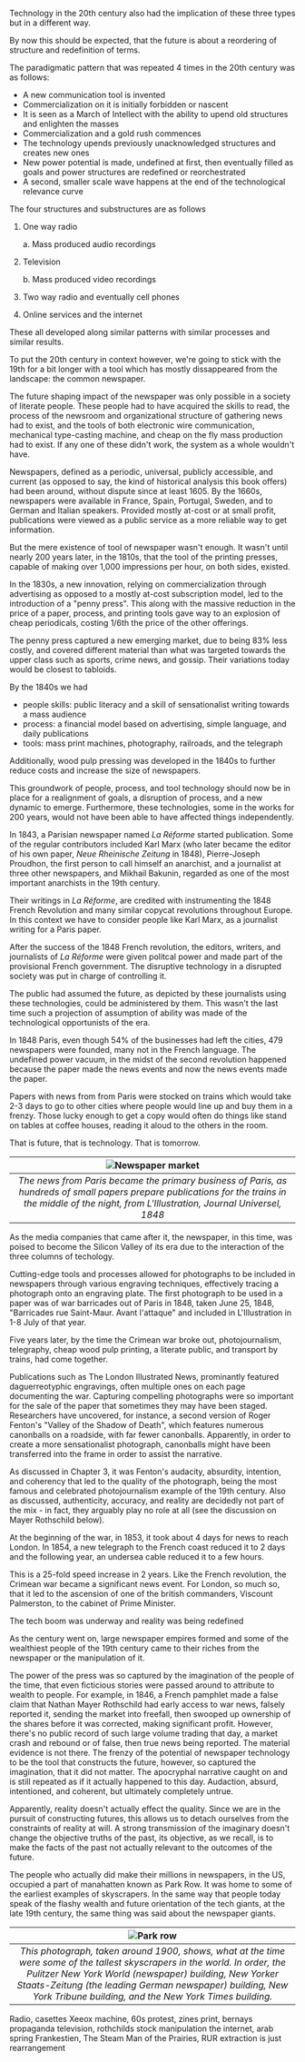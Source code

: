Technology in the 20th century also had the implication of these three types but in a different way.

By now this should be expected, that the future is about a reordering of structure and redefinition of terms.

The paradigmatic pattern that was repeated 4 times in the 20th century was as follows:

 * A new communication tool is invented
 * Commercialization on it is initially forbidden or nascent
 * It is seen as a March of Intellect with the ability to upend old structures and enlighten the masses
 * Commercialization and a gold rush commences
 * The technology upends previously unacknowledged structures and creates new ones
 * New power potential is made, undefined at first, then eventually filled as goals and power structures are redefined or reorchestrated
 * A second, smaller scale wave happens at the end of the technological relevance curve

The four structures and substructures are as follows

 1. One way radio

    a. Mass produced audio recordings

 2. Television

    b. Mass produced video recordings

 3. Two way radio and eventually cell phones
 4. Online services and the internet

These all developed along similar patterns with similar processes and similar results.

To put the 20th century in context however, we're going to stick with the 19th for a bit longer with a tool which has mostly dissappeared from the landscape: the common newspaper.

The future shaping impact of the newspaper was only possible in a society of literate people. These people had to have acquired the skills to read, the process of the newsroom and organizational structure of gathering news had to exist, and the tools of both electronic wire communication, mechanical type-casting machine, and cheap on the fly mass production had to exist. If any one of these didn't work, the system as a whole wouldn't have.

Newspapers, defined as a periodic, universal, publicly accessible, and current (as opposed to say, the kind of historical analysis this book offers) had been around, without dispute since at least 1605. By the 1660s, newspapers were available in France, Spain, Portugal, Sweden, and to German and Italian speakers. Provided mostly at-cost or at small profit, publications were viewed as a public service as a more reliable way to get information.

But the mere existence of tool of newspaper wasn't enough. It wasn't until nearly 200 years later, in the 1810s, that the tool of the printing presses, capable of making over 1,000 impressions per hour, on both sides, existed.

In the 1830s, a new innovation, relying on commercialization through advertising as opposed to a mostly at-cost subscription model, led to the introduction of a "penny press".  This along with the massive reduction in the price of a paper, process, and printing tools gave way to an explosion of cheap periodicals, costing 1/6th the price of the other offerings.

The penny press captured a new emerging market, due to being 83% less costly, and covered different material than what was targeted towards the upper class such as sports, crime news, and gossip. Their variations today would be closest to tabloids.

By the 1840s we had 

 * people skills: public literacy and a skill of sensationalist writing towards a mass audience 
 * process: a financial model based on advertising, simple language, and daily publications
 * tools: mass print machines, photography, railroads, and the telegraph

Additionally, wood pulp pressing was developed in the 1840s to further reduce costs and increase the size of newspapers.

This groundwork of people, process, and tool technology should now be in place for a realignment of goals, a disruption of process, and a new dynamic to emerge. Furthermore, these technologies, some in the works for 200 years, would not have been able to have affected things independently.

In 1843, a Parisian newspaper named *La Réforme* started publication. Some of the regular contributors included Karl Marx (who later became the editor of his own paper, *Neue Rheinische Zeitung* in 1848), Pierre-Joseph Proudhon, the first person to call himself an anarchist, and a journalist at three other newspapers, and Mikhail Bakunin, regarded as one of the most important anarchists in the 19th century.

Their writings in *La Réforme*, are credited with instrumenting the 1848 French Revolution and many similar copycat revolutions throughout Europe. In this context we have to consider people like Karl Marx, as a journalist writing for a Paris paper.

After the success of the 1848 French revolution, the editors, writers, and journalists of *La Réforme* were given politcal power and made part of the provisional French government. The disruptive technology in a disrupted society was put in charge of controlling it. 

The public had assumed the future, as depicted by these journalists using these technologies, could be administered by them.  This wasn't the last time such a projection of assumption of ability was made of the technological opportunists of the era. 

In 1848 Paris, even though 54% of the businesses had left the cities, 479 newspapers were founded, many not in the French language.  The undefined power vacuum, in the midst of the second revolution happened because the paper made the news events and now the news events made the paper.

Papers with news from from Paris were stocked on trains which would take 2-3 days to go to other cities where people would line up and buy them in a frenzy. Those lucky enough to get a copy would often do things like stand on tables at coffee houses, reading it aloud to the others in the room.

That is future, that is technology. That is tomorrow.

| ![Newspaper market](/assets/newspaper_market.jpg) |
|:--:|
| *The news from Paris became the primary business of Paris, as hundreds of small papers prepare publications for the trains in the middle of the night, from L'Illustration, Journal Universel, 1848* |

As the media companies that came after it, the newspaper, in this time, was poised to become the Silicon Valley of its era due to the interaction of the three columns of techology.

Cutting-edge tools and processes allowed for photographs to be included in newspapers through various engraving techniques, effectively tracing a photograph onto an engraving plate.  The first photograph to be used in a paper was of war barricades out of Paris in 1848, taken June 25, 1848, "Barricades rue Saint-Maur. Avant l'attaque" and included in L'Illustration in 1-8 July of that year.

Five years later, by the time the Crimean war broke out, photojournalism, telegraphy, cheap wood pulp printing, a literate public, and transport by trains, had come together.

Publications such as The London Illustrated News, prominantly featured daguerreotyphic engravings, often multiple ones on each page documenting the war. Capturing compelling photographs were so important for the sale of the paper that sometimes they may have been staged. Researchers have uncovered, for instance, a second version of Roger Fenton's "Valley of the Shadow of Death", which features numerous canonballs on a roadside, with far fewer canonballs.  Apparently, in order to create a more sensationalist photograph, canonballs might have been transferred into the frame in order to assist the narrative.

As discussed in Chapter 3, it was Fenton's audacity, absurdity, intention, and coherency that led to the quality of the photograph, being the most famous and celebrated photojournalism example of the 19th century. Also as discussed, authenticity, accuracy, and reality are decidedly not part of the mix - in fact, they arguably play no role at all (see the discussion on Mayer Rothschild below).

At the beginning of the war, in 1853, it took about 4 days for news to reach London. In 1854, a new telegraph to the French coast reduced it to 2 days and the following year, an undersea cable reduced it to a few hours.  

This is a 25-fold speed increase in 2 years. Like the French revolution, the Crimean war became a significant news event.  For London, so much so, that it led to the ascension of one of the british commanders, Viscount Palmerston, to the cabinet of Prime Minister.

The tech boom was underway and reality was being redefined

As the century went on, large newspaper empires formed and some of the wealthiest people of the 19th century came to their riches from the newspaper or the manipulation of it.

The power of the press was so captured by the imagination of the people of the time, that even ficticious stories were passed around to attribute to wealth to people.  For example, in 1846, a French pamphlet made a false claim that Nathan Mayer Rothschild had early access to war news, falsely reported it, sending the market into freefall, then swooped up ownership of the shares before it was corrected, making significant profit.  However, there's no public record of such large volume trading that day, a market crash and rebound or of false, then true news being reported.  The material evidence is not there.  The frenzy of the potential of newspaper technology to be the tool that constructs the future, however, so captured the imagination, that it did not matter.  The apocryphal narrative caught on and is still repeated as if it actually happened to this day.  Audaction, absurd, intentioned, and coherent, but ultimately completely untrue.  

Apparently, reality doesn't actually effect the quality. Since we are in the pursuit of constructing futures, this allows us to detach ourselves from the constraints of reality at will. A strong transmission of the imaginary doesn't change the objective truths of the past, its objective, as we recall, is to make the facts of the past not actually relevant to the outcomes of the future.

The people who actually did make their millions in newspapers, in the US, occupied a part of manahatten known as Park Row.
It was home to some of the earliest examples of skyscrapers. In the same way that people today speak of the flashy wealth and future orientation of the tech giants, at the late 19th century, the same thing was said about the newspaper giants.

| ![Park row](/assets/park_row.jpg) |
|:--:|
| *This photograph, taken around 1900, shows, what at the time were some of the tallest skyscrapers in the world. In order, the Pulitzer New York World (newspaper) building, New Yorker Staats-Zeitung (the leading German newspaper) building, New York Tribune building, and the New York Times building.* |


Radio, casettes
Xeeox machine, 60s protest, zines
print, bernays propaganda
television, rothchilds stock manipulation
the internet, arab spring
Frankestien, The Steam Man of the Prairies, RUR 
extraction is just rearrangement

